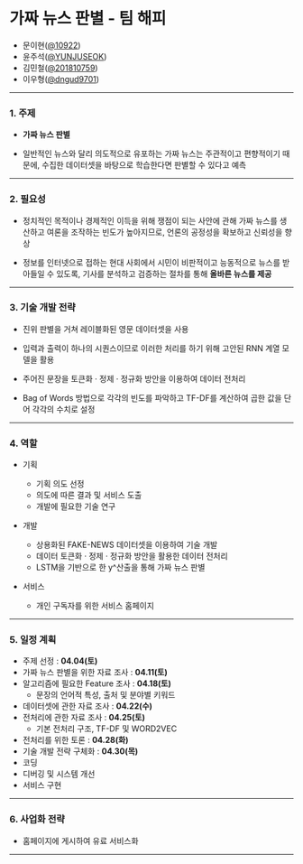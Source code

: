 
# 가짜 뉴스 판별 - 팀 해피
- 문이현([@10922](https://github.com/10922))
- 윤주석([@YUNJUSEOK](https://github.com/YUNJUSEOK))
- 김민철([@201810759](https://github.com/201810759))
- 이우형([@dngud9701](https://github.com/dngud9701))
 
---

### 1. 주제
- __가짜 뉴스 판별__

- 일반적인 뉴스와 달리 의도적으로 유포하는 가짜 뉴스는 주관적이고 편향적이기 때문에, 수집한 데이터셋을 바탕으로 학습한다면 판별할 수 있다고 예측

---

### 2. 필요성

- 정치적인 목적이나 경제적인 이득을 위해 쟁점이 되는 사안에 관해 가짜 뉴스를 생산하고 여론을 조작하는 빈도가 높아지므로, 언론의 공정성을 확보하고 신뢰성을 향상

- 정보를 인터넷으로 접하는 현대 사회에서 시민이 비판적이고 능동적으로 뉴스를 받아들일 수 있도록, 기사를 분석하고 검증하는 절차를 통해 __올바른 뉴스를 제공__

---

### 3. 기술 개발 전략

- 진위 판별을 거쳐 레이블화된 영문 데이터셋을 사용

- 입력과 출력이 하나의 시퀀스이므로 이러한 처리를 하기 위해 고안된 RNN 계열 모델을 활용

- 주어진 문장을 토큰화 · 정제 · 정규화 방안을 이용하여 데이터 전처리

- Bag of Words 방법으로 각각의 빈도를 파악하고 TF-DF를 계산하여 곱한 값을 단어 각각의 수치로 설정

---

### 4. 역할

- 기획

  - 기획 의도 선정
  - 의도에 따른 결과 및 서비스 도출
  - 개발에 필요한 기술 연구

- 개발 
  - 상용화된 FAKE-NEWS 데이터셋을 이용하여 기술 개발
  - 데이터 토큰화 · 정제 · 정규화 방안을 활용한 데이터 전처리
  - LSTM을 기반으로 한 y^산출을 통해 가짜 뉴스 판별
 

- 서비스 
   - 개인 구독자를 위한 서비스 홈페이지

---

### 5. 일정 계획

- 주제 선정 : __04.04(토)__
- 가짜 뉴스 판별을 위한 자료 조사 : __04.11(토)__
- 알고리즘에 필요한 Feature 조사 : __04.18(토)__
  - 문장의 언어적 특성, 출처 및 분야별 키워드
- 데이터셋에 관한 자료 조사 : __04.22(수)__
- 전처리에 관한 자료 조사 : __04.25(토)__
  - 기본 전처리 구조, TF-DF 및 WORD2VEC
- 전처리를 위한 토론 : __04.28(화)__
- 기술 개발 전략 구체화 : __04.30(목)__
- 코딩
- 디버깅 및 시스템 개선
- 서비스 구현

---

### 6. 사업화 전략

- 홈페이지에 게시하여 유료 서비스화

---
